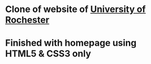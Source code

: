 
# Clone of website of [University of Rochester](https://www.rochester.edu/coe/)
# Finished with homepage using HTML5 & CSS3 only